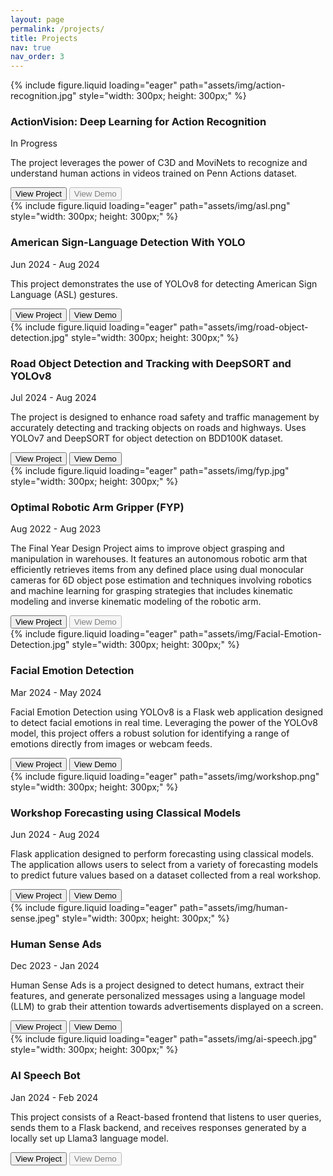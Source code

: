 ```yaml
---
layout: page
permalink: /projects/
title: Projects
nav: true
nav_order: 3
---
```


<div class="project0">
    <div class="image-container0">
        {% include figure.liquid loading="eager" path="assets/img/action-recognition.jpg" style="width: 300px; height: 300px;" %}
    </div>
    <div class="project-details0">
        <div class="heading">
        <h3>ActionVision: Deep Learning for Action Recognition</h3>
        <span class="timeline">In Progress</span>
        </div>
        <p>The project leverages the power of C3D and MoviNets to recognize and understand human actions in videos trained on Penn Actions dataset.</p>
        <a href="https://github.com/owais142002/ActionVision-Action-Recognition"><button>View Project</button></a>
        <a href="#">
            <button style="pointer-events: none; opacity: 0.5; cursor: not-allowed;">View Demo</button>
        </a>
    </div>
</div>

<div class="project0">
    <div class="image-container0">
        {% include figure.liquid loading="eager" path="assets/img/asl.png" style="width: 300px; height: 300px;"  %}
    </div>
    <div class="project-details0">
        <div class="heading">
        <h3>American Sign-Language Detection With YOLO</h3>
        <span class="timeline">Jun 2024 - Aug 2024</span>
        </div>
        <p> This project demonstrates the use of YOLOv8 for detecting American Sign Language (ASL) gestures.</p>
        <a href="https://github.com/owais142002/American-Sign-Language-Detection-With-YOLO"><button>View Project</button></a>
        <a href="https://github.com/user-attachments/assets/6564970b-b950-4be9-8606-b2a5b63e0d39"><button>View Demo</button></a>
    </div>
</div>

<div class="project0">
    <div class="image-container0">
        {% include figure.liquid loading="eager" path="assets/img/road-object-detection.jpg" style="width: 300px; height: 300px;"  %}
    </div>
    <div class="project-details0">
        <div class="heading">
        <h3>Road Object Detection and Tracking with DeepSORT and YOLOv8</h3>
        <span class="timeline">Jul 2024 - Aug 2024</span>
        </div>
        <p> The project is designed to enhance road safety and traffic management by accurately detecting and tracking objects on roads and highways. Uses YOLOv7 and DeepSORT for object detection on BDD100K dataset.</p>
        <a href="https://github.com/owais142002/Road-Object-Tracking"><button>View Project</button></a>
        <a href="https://github.com/user-attachments/assets/28b75fbd-2915-4bde-b23e-5ad19dc6ce17"><button>View Demo</button></a>
    </div>
</div>

<div class="project0">
    <div class="image-container0">
        {% include figure.liquid loading="eager" path="assets/img/fyp.jpg" style="width: 300px; height: 300px;" %}
    </div>
    <div class="project-details0">
        <div class="heading">
        <h3>Optimal Robotic Arm Gripper (FYP)</h3>
        <span class="timeline">Aug 2022 - Aug 2023</span>
        </div>
        <p>The Final Year Design Project aims to improve object grasping and manipulation in warehouses. It features an autonomous robotic arm that efficiently retrieves items from any defined place using dual monocular cameras for 6D object pose estimation and techniques involving robotics and machine learning for grasping strategies that includes kinematic modeling and inverse kinematic modeling of the robotic arm.</p>
        <a href="https://docs.google.com/presentation/d/1angaKsRuR_vHHrlyIwOUKt6ev2wqfSnjwKETaQpPNFc/"><button>View Project</button></a>
        <a href="#">
            <button style="pointer-events: none; opacity: 0.5; cursor: not-allowed;">View Demo</button>
        </a>
    </div>
</div>

<div class="project0">
    <div class="image-container0">
        {% include figure.liquid loading="eager" path="assets/img/Facial-Emotion-Detection.jpg" style="width: 300px; height: 300px;" %}
    </div>
    <div class="project-details0">
        <div class="heading">
        <h3>Facial Emotion Detection</h3>
        <span class="timeline">Mar 2024 - May 2024</span>
        </div>
        <p>Facial Emotion Detection using YOLOv8 is a Flask web application designed to detect facial emotions in real time. Leveraging the power of the YOLOv8 model, this project offers a robust solution for identifying a range of emotions directly from images or webcam feeds.</p>
        <a href="https://github.com/owais142002/Facial-Emotion-Detection"><button>View Project</button></a>
        <a href="https://github.com/user-attachments/assets/4994b6ab-7dfc-41cc-88d9-b690a8a25bcc"><button>View Demo</button></a>
    </div>
</div>

<div class="project0">
    <div class="image-container0">
        {% include figure.liquid loading="eager" path="assets/img/workshop.png" style="width: 300px; height: 300px;" %}
    </div>
    <div class="project-details0">
        <div class="heading">
        <h3>Workshop Forecasting using Classical Models</h3>
        <span class="timeline"> Jun 2024 - Aug 2024</span>
        </div>
        <p>Flask application designed to perform forecasting using classical models. The application allows users to select from a variety of forecasting models to predict future values based on a dataset collected from a real workshop.</p>
        <a href="https://github.com/owais142002/Workshop-Forecasting-using-classical-models"><button>View Project</button></a>
        <a href="https://owaisahmed1462002.pythonanywhere.com/"><button>View Demo</button></a>
    </div>
</div>

<div class="project0">
    <div class="image-container0">
        {% include figure.liquid loading="eager" path="assets/img/human-sense.jpeg" style="width: 300px; height: 300px;" %}
    </div>
    <div class="project-details0">
        <div class="heading">
        <h3>Human Sense Ads</h3>
        <span class="timeline">Dec 2023 - Jan 2024</span>
        </div>
        <p>Human Sense Ads is a project designed to detect humans, extract their features, and generate personalized messages using a language model (LLM) to grab their attention towards advertisements displayed on a screen.</p>
        <a href="https://github.com/owais142002/Human-Sense-Ads"><button>View Project</button></a>
        <a href="https://github.com/user-attachments/assets/d3f08d45-3e94-42f3-a3e7-4601874ea0de"><button>View Demo</button></a>
    </div>
</div>

<div class="project0">
    <div class="image-container0">
        {% include figure.liquid loading="eager" path="assets/img/ai-speech.jpg" style="width: 300px; height: 300px;" %}
    </div>
    <div class="project-details0">
        <div class="heading">
        <h3>AI Speech Bot</h3>
        <span class="timeline">Jan 2024 - Feb 2024</span>
        </div>
        <p>This project consists of a React-based frontend that listens to user queries, sends them to a Flask backend, and receives responses generated by a locally set up Llama3 language model.</p>
        <a href="https://github.com/owais142002/AI-Speech-Bot"><button>View Project</button></a>
        <a href="#">
            <button style="pointer-events: none; opacity: 0.5; cursor: not-allowed;">View Demo</button>
        </a>
    </div>
</div>


